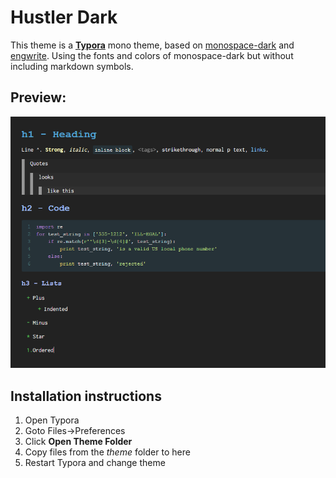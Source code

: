 # Hustler Dark

This theme is a [**Typora**](https://typora.io) mono theme, based on [monospace-dark](https://github.com/typora/typora-monospace-theme) and [engwrite](https://github.com/qqdaiyu55/engwrite-theme). Using the fonts and colors of monospace-dark but without including markdown symbols.



## Preview:

![preview](https://github.com/hust921/typora-hustler-dark/raw/master/hustler-dark.PNG)

## Installation instructions
1. Open Typora
2. Goto Files->Preferences
3. Click **Open Theme Folder**
4. Copy files from the *theme* folder to here
5. Restart Typora and change theme
